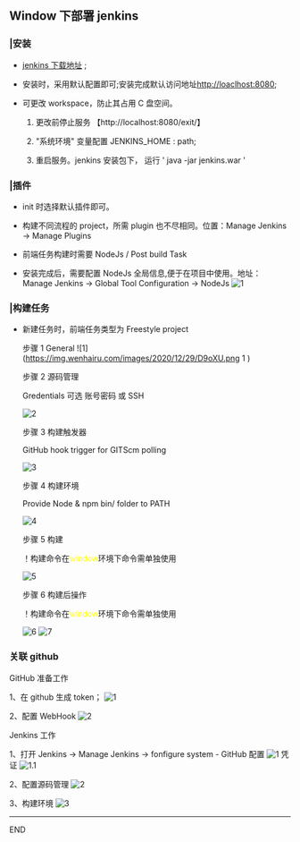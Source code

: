 ## Window 下部署 jenkins

### |安装

- [jenkins 下载地址](https://www.jenkins.io/zh/download/) ;

- 安装时，采用默认配置即可;安装完成默认访问地址[http://loaclhost:8080](http://loaclhost:8080);

- 可更改 workspace，防止其占用 C 盘空间。

  1. 更改前停止服务 【http://localhost:8080/exit/】

  2. "系统环境" 变量配置 JENKINS_HOME : path;

  3. 重启服务。jenkins 安装包下， 运行 ' java -jar jenkins.war '

### |插件

- init 时选择默认插件即可。

- 构建不同流程的 project，所需 plugin 也不尽相同。位置：Manage Jenkins -> Manage Plugins

- 前端任务构建时需要 NodeJs / Post build Task

- 安装完成后，需要配置 NodeJs 全局信息,便于在项目中使用。地址：Manage Jenkins -> Global Tool Configuration -> NodeJs
  ![1](https://img.wenhairu.com/images/2020/12/29/D9dLu.png)

### |构建任务

- 新建任务时，前端任务类型为 Freestyle project

  步骤 1 General
  ![1](https://img.wenhairu.com/images/2020/12/29/D9oXU.png 1 )

  步骤 2 源码管理

  Gredentials 可选 账号密码 或 SSH

  ![2](https://img.wenhairu.com/images/2020/12/29/D9ky0.png)

  步骤 3 构建触发器

  GitHub hook trigger for GITScm polling

  ![3](https://img.wenhairu.com/images/2020/12/29/D9S6j.png)

  步骤 4 构建环境

  Provide Node & npm bin/ folder to PATH

  ![4](https://img.wenhairu.com/images/2020/12/29/D9c9g.png)

  步骤 5 构建

  ！构建命令在<font color='yellow'>window</font>环境下命令需单独使用

  ![5](https://img.wenhairu.com/images/2020/12/29/D9g0K.png)

  步骤 6 构建后操作

  ！构建命令在<font color='yellow'>window</font>环境下命令需单独使用

  ![6](https://img.wenhairu.com/images/2020/12/29/D9ZWo.png)
  ![7](https://img.wenhairu.com/images/2020/12/29/D9Mj3.png)

### 关联 github

GitHub 准备工作

1、在 github 生成 token；
![1](https://img.wenhairu.com/images/2020/12/29/D9b0I.png)

2、配置 WebHook
![2](https://img.wenhairu.com/images/2020/12/29/D9OYH.png)

Jenkins 工作

1、打开 Jenkins -> Manage Jenkins -> fonfigure system - GitHub 配置
![1](https://img.wenhairu.com/images/2020/12/29/D9VXX.png)
凭证
![1.1](https://img.wenhairu.com/images/2020/12/29/D9THq.png)

2、配置源码管理
![2](https://img.wenhairu.com/images/2020/12/29/D9e8p.png)

3、构建环境
![3](https://img.wenhairu.com/images/2020/12/29/D9BG6.png)

-----
END

